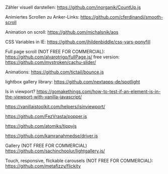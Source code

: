 Zähler visuell darstellen:
https://github.com/inorganik/CountUp.js

Animiertes Scrollen zu Anker-Links:
https://github.com/cferdinandi/smooth-scroll

Animation on scroll:
https://github.com/michalsnik/aos

CSS Variables in IE:
https://github.com/jhildenbiddle/css-vars-ponyfill

Full page scroll (NOT FREE FOR COMMERCIAL):
https://github.com/alvarotrigo/fullPage.js/
free version:
https://github.com/mystroken/cachu-slider/

Animations:
https://github.com/tictail/bounce.js


lightbox gallery library:
https://github.com/nextapps-de/spotlight

Is in viewport?
https://gomakethings.com/how-to-test-if-an-element-is-in-the-viewport-with-vanilla-javascript/

https://vanillajstoolkit.com/helpers/isinviewport/


https://github.com/FezVrasta/popper.js

https://github.com/atomiks/tippyjs

https://github.com/kamranahmedse/driver.js


Gallery (NOT FREE FOR COMMERCIAL)
https://github.com/sachinchoolur/lightgallery.js/

Touch, responsive, flickable carousels (NOT FREE FOR COMMERCIAL):
https://github.com/metafizzy/flickity
